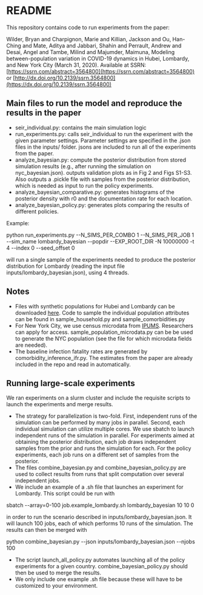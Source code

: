 
# README

This repository contains code to run experiments from the paper:

Wilder, Bryan and Charpignon, Marie and Killian, Jackson and Ou, Han-Ching and Mate, Aditya and Jabbari, Shahin and Perrault, Andrew and Desai, Angel and Tambe, Milind and Majumder, Maimuna, Modeling between-population variation in COVID-19 dynamics in Hubei, Lombardy, and New York City (March 31, 2020). Available at SSRN: [https://ssrn.com/abstract=3564800](https://ssrn.com/abstract=3564800) or [http://dx.doi.org/10.2139/ssrn.3564800](https://dx.doi.org/10.2139/ssrn.3564800)

## Main files to run the model and reproduce the results in the paper

* seir_individual.py: contains the main simulation logic
* run_experiments.py: calls seir_individual to run the experiment with the given parameter settings. Parameter settings are specified in the .json files in the inputs/ folder. jsons are included to run all of the experiments from the paper.
* analyze_bayesian.py: compute the posterior distribution from stored simulation results (e.g., after running the simulation on nyc_bayesian.json). outputs validation plots as in Fig 2 and Figs S1-S3. Also outputs a .pickle file with samples from the posterior distribution, which is needed as input to run the policy experiments. 
* analyze_bayesian_comparative.py: generates histograms of the posterior density with r0 and the documentation rate for each location.
* analyze_bayesian_policy.py: generates plots comparing the results of different policies.

Example:

python run_experiments.py --N_SIMS_PER_COMBO 1 --N_SIMS_PER_JOB 1 --sim_name lombardy_bayesian --popdir <path to population files> --EXP_ROOT_DIR <desired output directory> -N 10000000 -t 4 --index 0 --seed_offset 0

will run a single sample of the experiments needed to produce the posterior distribution for Lombardy (reading the input file inputs/lombardy_bayesian.json), using 4 threads.

## Notes

* Files with synthetic populations for Hubei and Lombardy can be downloaded [here](https://www.dropbox.com/s/82gjawk2v5j8r06/covid_populations_release.zip?dl=0). Code to sample the individual population attributes can be found in sample_household.py and sample_comorbidities.py
* For New York City, we use census microdata from [IPUMS](https://international.ipums.org/international/). Researchers can apply for access. sample_population_microdata.py can be be used to generate the NYC population (see the file for which microdata fields are needed). 
* The baseline infection fatality rates are generated by comorbidity_inference_ifr.py. The estimates from the paper are already included in the repo and read in automatically.

## Running large-scale experiments

We ran experiments on a slurm cluster and include the requisite scripts to launch the experiments and merge results. 

* The strategy for parallelization is two-fold. First, independent runs of the simulation can be performed by many jobs in parallel. Second, each individual simulation can utilize multiple cores. We use sbatch to launch independent runs of the simulation in parallel. For experiments aimed at obtaining the posterior distribution, each job draws independent samples from the prior and runs the simulation for each. For the policy experiments, each job runs on a different set of samples from the posterior.
* The files combine_bayesian.py and combine_bayesian_policy.py are used to collect results from runs that split computation over several independent jobs.
* We include an example of a .sh file that launches an experiment for Lombardy. This script could be run with 

sbatch --array=0-100 job.example_lombardy.sh lombardy_bayesian 10 10 0

in order to run the scenario described in inputs/lombardy_bayesian.json. It will launch 100 jobs, each of which performs 10 runs of the simulation. The results can then be merged with 

python combine_bayesian.py --json inputs/lombardy_bayesian.json --njobs 100

* The script launch_all_policy.py automates launching all of the policy experiments for a given country. combine_bayesian_policy.py should then be used to merge the results.
* We only include one example .sh file because these will have to be customized to your environment.